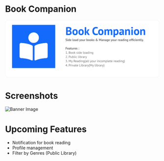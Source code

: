 # Book Companion

![Banner Image](https://github.com/iamabhishekthakur/bookcompanion/blob/main/show_images/primary_banner.png)

# Screenshots

![Banner Image](https://github.com/iamabhishekthakur/bookcompanion/blob/main/show_images/screenshots.png)

# Upcoming Features

- Notification for book reading
- Profile management
- Filter by Genres (Public Library)

